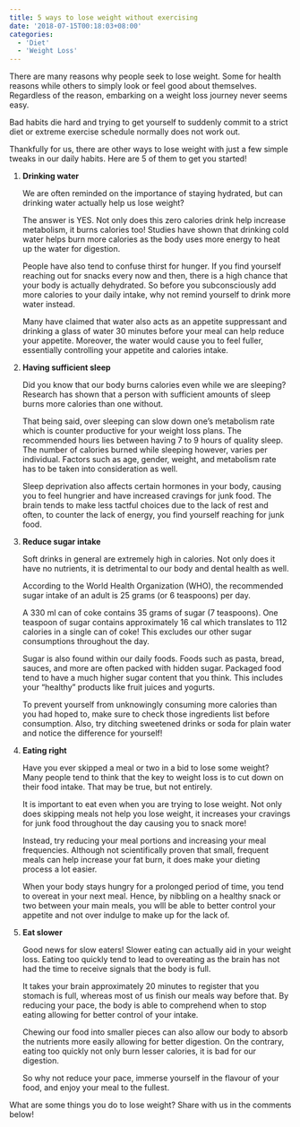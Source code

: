 ```yaml
---
title: 5 ways to lose weight without exercising
date: '2018-07-15T00:18:03+08:00'
categories:
  - 'Diet'
  - 'Weight Loss'
---
```

There are many reasons why people seek to lose weight. Some for health reasons while others to simply look or feel good about themselves. Regardless of the reason, embarking on a weight loss journey never seems easy.

Bad habits die hard and trying to get yourself to suddenly commit to a strict diet or extreme exercise schedule normally does not work out.

Thankfully for us, there are other ways to lose weight with just a few simple tweaks in our daily habits. Here are 5 of them to get you started!

1. **Drinking water**

	We are often reminded on the importance of staying hydrated, but can drinking water actually help us lose weight?
	
	The answer is YES. Not only does this zero calories drink help increase metabolism, it burns calories too! Studies have shown that drinking cold water helps burn more calories as the body uses more energy to heat up the water for digestion.
	
	People have also tend to confuse thirst for hunger. If you find yourself reaching out for snacks every now and then, there is a high chance that your body is actually dehydrated. So before you subconsciously add more calories to your daily intake, why not remind yourself to drink more water instead.
	
	Many have claimed that water also acts as an appetite suppressant and drinking a glass of water 30 minutes before your meal can help reduce your appetite. Moreover, the water would cause you to feel fuller, essentially controlling your appetite and calories intake. 

2. **Having sufficient sleep**

	Did you know that our body burns calories even while we are sleeping? Research has shown that a person with sufficient amounts of sleep burns more calories than one without.
	
	That being said, over sleeping can slow down one’s metabolism rate which is counter productive for your weight loss plans. The recommended hours lies between having 7 to 9 hours of quality sleep. The number of calories burned while sleeping however, varies per individual. Factors such as age, gender, weight, and metabolism rate has to be taken into consideration as well.
	
	Sleep deprivation also affects certain hormones in your body, causing you to feel hungrier and have increased cravings for junk food. The brain tends to make less tactful choices due to the lack of rest and often, to counter the lack of energy, you find yourself reaching for junk food. 

3. **Reduce sugar intake**

	Soft drinks in general are extremely high in calories. Not only does it have no nutrients, it is detrimental to our body and dental health as well.
	
	According to the World Health Organization (WHO), the recommended sugar intake of an adult is 25 grams (or 6 teaspoons) per day.
	
	A 330 ml can of coke contains 35 grams of sugar (7 teaspoons). One teaspoon of sugar contains approximately 16 cal which translates to 112 calories in a single can of coke! This excludes our other sugar consumptions throughout the day.
	
	Sugar is also found within our daily foods. Foods such as pasta, bread, sauces, and more are often packed with hidden sugar. Packaged food tend to have a much higher sugar content that you think. This includes your “healthy” products like fruit juices and yogurts.
	
	To prevent yourself from unknowingly consuming more calories than you had hoped to, make sure to check those ingredients list before consumption. Also, try ditching sweetened drinks or soda for plain water and notice the difference for yourself!
	
4. **Eating right**

	Have you ever skipped a meal or two in a bid to lose some weight? Many people tend to think that the key to weight loss is to cut down on their food intake. That may be true, but not entirely.
	
	It is important to eat even when you are trying to lose weight. Not only does skipping meals not help you lose weight, it increases your cravings for junk food throughout the day causing you to snack more!
	
	Instead, try reducing your meal portions and increasing your meal frequencies. Although not scientifically proven that small, frequent meals can help increase your fat burn, it does make your dieting process a lot easier.
	
	When your body stays hungry for a prolonged period of time, you tend to overeat in your next meal.  Hence, by nibbling on a healthy snack or two between your main meals, you wlll be able to better control your appetite and not over indulge to make up for the lack of.
	
5. **Eat slower**

	Good news for slow eaters! Slower eating can actually aid in your weight loss. Eating too quickly tend to lead to overeating as the brain has not had the time to receive signals that the body is full.
	
	It takes your brain approximately 20 minutes to register that you stomach is full, whereas most of us finish our meals way before that. By reducing your pace, the body is able to comprehend when to stop eating allowing for better control of your intake.
	
	Chewing our food into smaller pieces can also allow our body to absorb the nutrients  more easily allowing for better digestion. On the contrary, eating too quickly not only burn lesser calories, it is bad for our digestion.
	
	So why not reduce your pace, immerse yourself in the flavour of your food, and enjoy your meal to the fullest.

What are some things you do to lose weight? Share with us in the comments below!
